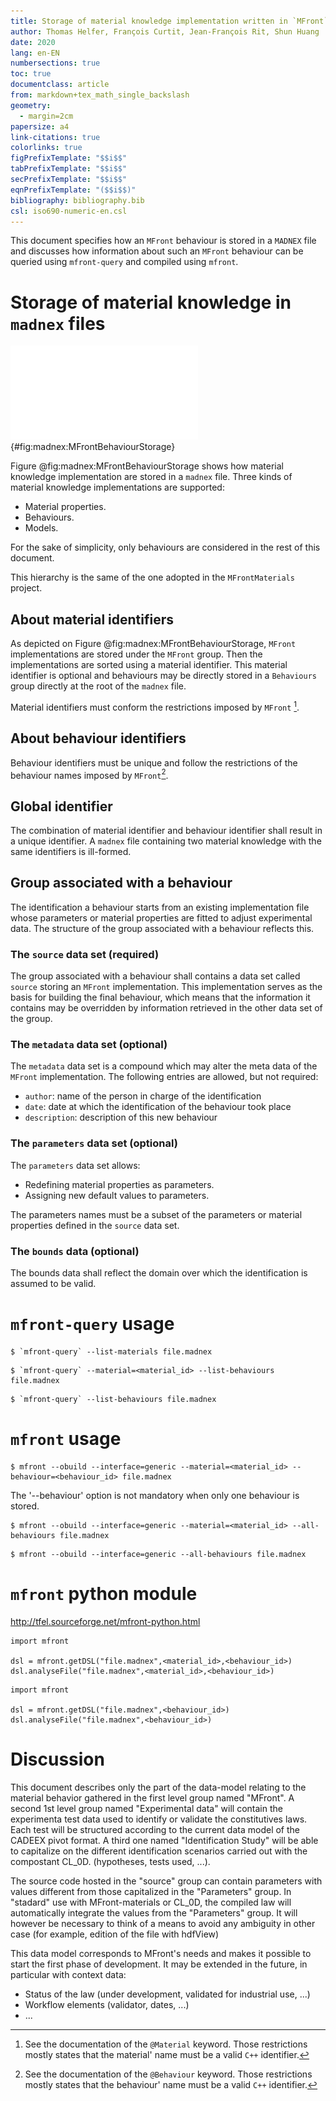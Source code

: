 ```yaml
---
title: Storage of material knowledge implementation written in `MFront` in `MADNEX` files and its usage
author: Thomas Helfer, François Curtit, Jean-François Rit, Shun Huang
date: 2020
lang: en-EN
numbersections: true
toc: true
documentclass: article
from: markdown+tex_math_single_backslash
geometry:
  - margin=2cm
papersize: a4
link-citations: true
colorlinks: true
figPrefixTemplate: "$$i$$"
tabPrefixTemplate: "$$i$$"
secPrefixTemplate: "$$i$$"
eqnPrefixTemplate: "($$i$$)"
bibliography: bibliography.bib
csl: iso690-numeric-en.csl
---
```


<!--
pandoc -f markdow+tex_math_single_backslash -F pandoc-crossref mfront-behaviours-storage.md -o mfront-behaviours-storage.md
-->

This document specifies how an `MFront` behaviour is stored in a
`MADNEX` file and discusses how information about such an `MFront`
behaviour can be queried using `mfront-query` and compiled using
`mfront`.

# Storage of material knowledge in `madnex` files

![Hierarchy of a `MADNEX` file](img/MFrontBehaviourStorage.pdf "Hierarchy of a `MADNEX` file"){#fig:madnex:MFrontBehaviourStorage}

Figure @fig:madnex:MFrontBehaviourStorage shows how material knowledge
implementation are stored in a `madnex` file. Three kinds of material
knowledge implementations are supported:

- Material properties.
- Behaviours.
- Models.

For the sake of simplicity, only behaviours are considered in the rest
of this document.

This hierarchy is the same of the one adopted in the `MFrontMaterials`
project.

## About material identifiers

As depicted on Figure @fig:madnex:MFrontBehaviourStorage, `MFront`
implementations are stored under the `MFront` group. Then the
implementations are sorted using a material identifier. This material
identifier is optional and behaviours may be directly stored in a
`Behaviours` group directly at the root of the `madnex` file.

Material identifiers must conform the restrictions imposed by `MFront`
[^1].

[^1]: See the documentation of the `@Material` keyword. Those
  restrictions mostly states that the material' name must be a valid
  `C++` identifier.

## About behaviour identifiers

Behaviour identifiers must be unique and follow the restrictions of the
behaviour names imposed by `MFront`[^2].

[^2]: See the documentation of the `@Behaviour` keyword. Those
  restrictions mostly states that the behaviour' name must be a valid
  `C++` identifier.

## Global identifier

The combination of material identifier and behaviour identifier shall
result in a unique identifier. A `madnex` file containing two material
knowledge with the same identifiers is ill-formed.

## Group associated with a behaviour

The identification a behaviour starts from an existing implementation
file whose parameters or material properties are fitted to adjust
experimental data. The structure of the group associated with a
behaviour reflects this.

### The `source` data set (required)

The group associated with a behaviour shall contains a data set called
`source` storing an `MFront` implementation. This implementation serves
as the basis for building the final behaviour, which means that the
information it contains may be overridden by information retrieved in
the other data set of the group.

### The `metadata` data set (optional)

The `metadata` data set is a compound which may alter the meta data of
the `MFront` implementation. The following entries are allowed, but not
required:

- `author`: name of the person in charge of the identification
- `date`: date at which the identification of the behaviour took place
- `description`: description of this new behaviour

### The `parameters` data set (optional)

The `parameters` data set allows:

- Redefining material properties as parameters.
- Assigning new default values to parameters.

The parameters names must be a subset of the parameters or material
properties defined in the `source` data set.

### The `bounds` data  (optional)

The bounds data shall reflect the domain over which the identification
is assumed to be valid.

# `mfront-query` usage



~~~~{.bash}
$ `mfront-query` --list-materials file.madnex
~~~~

~~~~{.bash}
$ `mfront-query` --material=<material_id> --list-behaviours file.madnex
~~~~

~~~~{.bash}
$ `mfront-query` --list-behaviours file.madnex
~~~~


# `mfront` usage

~~~~{.bash}
$ mfront --obuild --interface=generic --material=<material_id> --behaviour=<behaviour_id> file.madnex
~~~~

The '--behaviour' option is not mandatory when only one behaviour is
stored.

~~~~{.bash}
$ mfront --obuild --interface=generic --material=<material_id> --all-behaviours file.madnex
~~~~

~~~~{.bash}
$ mfront --obuild --interface=generic --all-behaviours file.madnex
~~~~

# `mfront` python module

<http://tfel.sourceforge.net/mfront-python.html>

~~~~{.python}
import mfront

dsl = mfront.getDSL("file.madnex",<material_id>,<behaviour_id>)
dsl.analyseFile("file.madnex",<material_id>,<behaviour_id>)
~~~~

~~~~{.python}
import mfront

dsl = mfront.getDSL("file.madnex",<behaviour_id>)
dsl.analyseFile("file.madnex",<behaviour_id>)
~~~~

# Discussion

This document describes only the part of the data-model relating to the material behavior gathered in the first level group named "MFront".
A second 1st level group named "Experimental data" will contain the experimenta test data used to identify or validate the constitutives laws. Each test will be structured according to the current data model of the CADEEX pivot format.
A third one named "Identification Study" will be able to capitalize on the different identification scenarios carried out with the compostant CL_0D. (hypotheses, tests used, ...).

The source code hosted in the "source" group can contain parameters with values ​​different from those capitalized in the "Parameters" group. In "stadard" use with MFront-materials or CL_0D, the compiled law will automatically integrate the values ​​from the "Parameters" group.
It will however be necessary to think of a means to avoid any ambiguity in other case (for example, edition of the file with hdfView)

This data model corresponds to MFront's needs and makes it possible to start the first phase of development.
It may be extended in the future, in particular with context data:
- Status of the law (under development, validated for industrial use, ...)
- Workflow elements (validator, dates, ...)
- ...

